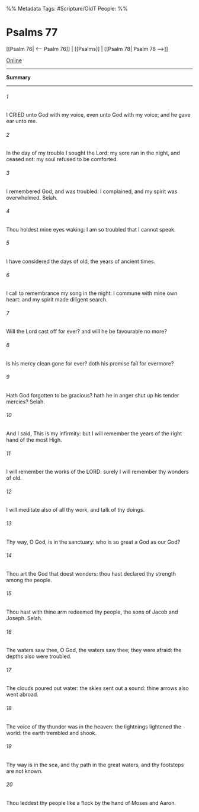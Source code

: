 

%% Metadata
Tags: #Scripture/OldT
People: 
%%
# Psalms 77
[[Psalm 76| <-- Psalm 76]] | [[Psalms]] | [[Psalm 78| Psalm 78 -->]]

[Online](https://churchofjesuschrist.org/study/scriptures/ot/ps/77?lang=eng)

---
__Summary__



---

###### 1
I CRIED unto God with my voice, even unto God with my voice; and he gave ear unto me.
###### 2
In the day of my trouble I sought the Lord: my sore ran in the night, and ceased not: my soul refused to be comforted.
###### 3
I remembered God, and was troubled: I complained, and my spirit was overwhelmed.  Selah.
###### 4
Thou holdest mine eyes waking: I am so troubled that I cannot speak.
###### 5
I have considered the days of old, the years of ancient times.
###### 6
I call to remembrance my song in the night: I commune with mine own heart: and my spirit made diligent search.
###### 7
Will the Lord cast off for ever?  and will he be favourable no more?
###### 8
Is his mercy clean gone for ever?  doth his promise fail for evermore?
###### 9
Hath God forgotten to be gracious?  hath he in anger shut up his tender mercies?  Selah.
###### 10
And I said, This is my infirmity: but I will remember the years of the right hand of the most High.
###### 11
I will remember the works of the LORD: surely I will remember thy wonders of old.
###### 12
I will meditate also of all thy work, and talk of thy doings.
###### 13
Thy way, O God, is in the sanctuary: who is so great a God as our God?
###### 14
Thou art the God that doest wonders: thou hast declared thy strength among the people.
###### 15
Thou hast with thine arm redeemed thy people, the sons of Jacob and Joseph.  Selah.
###### 16
The waters saw thee, O God, the waters saw thee; they were afraid: the depths also were troubled.
###### 17
The clouds poured out water: the skies sent out a sound: thine arrows also went abroad.
###### 18
The voice of thy thunder was in the heaven: the lightnings lightened the world: the earth trembled and shook.
###### 19
Thy way is in the sea, and thy path in the great waters, and thy footsteps are not known.
###### 20
Thou leddest thy people like a flock by the hand of Moses and Aaron.



